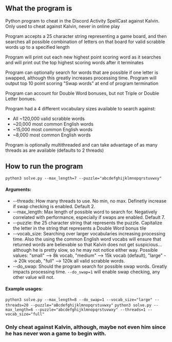 ## What the program is

Python program to cheat in the Discord Activity SpellCast against Kalvin. Only used to cheat against Kalvin, never in online play 

Program accepts a 25 character string representing a game board, and then searches all possible combination of letters on that board for valid scrabble words up to a specified length

Program will print out each new highest point scoring word as it searches and will print out the top highest scoring words after it terminates 

Program can optionally search for words that are possible if one letter is swapped, although this greatly increases processing time. Program will output top 10 point scoring "Swap words" at end of program termination

Program can account for Double Word bonuses, but not Triple or Double Letter bonues.

Program had a 4 different vocabulary sizes available to search against: 
- All ~120,000 valid scrabble words
- ~20,000 most common English words
- ~15,000 most common English words
- ~8,000 most common English words

Program is optionally multithreaded and can take advantage of as many threads as are available (defaults to 2 threads)

## How to run the program 

`python3 solve.py --max_length=7 --puzzle="abcdefghijklmnopqrstuvwxy"`

#### Arguments: 

- --threads: How many threads to use. No min, no max. Definetly increase if swap checking is enabled. Default 2. 
- --max_length: Max length of possible word to search for. Negatively correlated with performance, especially if swaps are enabled. Default 7.
- --puzzle: the 25 character string that represents the puzzle. Capitalize the letter in the string that represents a Double Word bonus tile
- --vocab_size: Searching over larger vocabularies increasing processing time. Also the using the common English word vocabs will ensure that returned words are believable so that Kalvin does not get suspicious... although he is pretty slow, so he may not notice either way. Possible values: "small" --> 8k vocab, "medium" --> 15k vocab (default), "large" --> 20k vocab, "full" --> 120k all valid scrabble words. 
- --do_swap: Should the program search for possible swap words. Greatly impacts processing time. `--do_swap=1` will enable swap checking, any other value will not.


#### Example usages:

`python3 solve.py --max_length=8 --do_swap=1 --vocab_size="large" --threads=20 --puzzle="aBcdefghijklmnopqrstuvwxy"`
`python3 solve.py --max_length=6 --puzzle="abcdefghijklmnopqrstuvwxy" --threads=1 --vocab_size="full"`

### Only cheat against Kalvin, although, maybe not even him since he has never won a game to begin with. 

